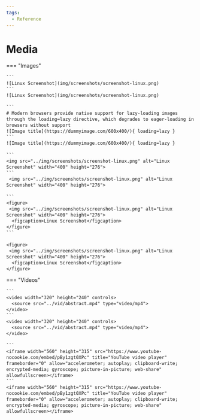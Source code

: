 ```yaml
---
tags:
  - Reference
---
```


# Media

=== "Images"

    ```
    ![Linux Screenshot](img/screenshots/screenshot-linux.png)
    ```
    ![Linux Screenshot](img/screenshots/screenshot-linux.png)

    ``` 
    # Modern browsers provide native support for lazy-loading images through the loading=lazy directive, which degrades to eager-loading in browsers without support   
    ![Image title](https://dummyimage.com/600x400/){ loading=lazy }
    ```
    ![Image title](https://dummyimage.com/600x400/){ loading=lazy }

    ```
    <img src="../img/screenshots/screenshot-linux.png" alt="Linux Screenshot" width="400" height="276">
    ```
     <img src="../img/screenshots/screenshot-linux.png" alt="Linux Screenshot" width="400" height="276">
    
    ```
    <figure>
     <img src="../img/screenshots/screenshot-linux.png" alt="Linux Screenshot" width="400" height="276">
      <figcaption>Linux Screenshot</figcaption>
    </figure>
    ```
    
    <figure>
     <img src="../img/screenshots/screenshot-linux.png" alt="Linux Screenshot" width="400" height="276">
      <figcaption>Linux Screenshot</figcaption>
    </figure>
    
    
=== "Videos"
    
    ```
    <video width="320" height="240" controls>
      <source src="../vid/abstract.mp4" type="video/mp4">
    </video>
    ```
    <video width="320" height="240" controls>
      <source src="../vid/abstract.mp4" type="video/mp4">
    </video>
    
    ```
    <iframe width="560" height="315" src="https://www.youtube-nocookie.com/embed/pBy1zgt0XPc" title="YouTube video player" frameborder="0" allow="accelerometer; autoplay; clipboard-write; encrypted-media; gyroscope; picture-in-picture; web-share" allowfullscreen></iframe>
    ```
    <iframe width="560" height="315" src="https://www.youtube-nocookie.com/embed/pBy1zgt0XPc" title="YouTube video player" frameborder="0" allow="accelerometer; autoplay; clipboard-write; encrypted-media; gyroscope; picture-in-picture; web-share" allowfullscreen></iframe>
